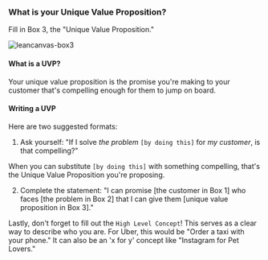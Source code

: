 ### What is your Unique Value Proposition?

Fill in Box 3, the "Unique Value Proposition."

![leancanvas-box3](https://cloud.githubusercontent.com/assets/100216/12663596/cd50f72e-c5e6-11e5-8d40-4daeaf0365a3.png)

#### What is a UVP? 
Your unique value proposition is the promise you're making to your customer that's compelling enough for them to jump on board.

#### Writing a UVP
Here are two suggested formats: 

1) Ask yourself: "If I solve *the problem* `[by doing this]` for *my customer*, is that compelling?" 

When you can substitute `[by doing this]` with something compelling, that's the Unique Value Proposition you're proposing.

2) Complete the statement: "I can promise [the customer in Box 1] who faces [the problem in Box 2] that I can give them [unique value proposition in Box 3]."

Lastly, don't forget to fill out the `High Level Concept`! This serves as a clear way to describe who you are. For Uber, this would be "Order a taxi with your phone." It can also be an 'x for y' concept like "Instagram for Pet Lovers."
